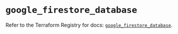 # `google_firestore_database`

Refer to the Terraform Registry for docs: [`google_firestore_database`](https://registry.terraform.io/providers/hashicorp/google-beta/5.36.0/docs/resources/google_firestore_database).
